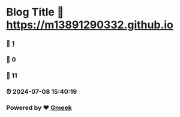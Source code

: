 # Blog Title :link: https://m13891290332.github.io 
### :page_facing_up: [1](https://m13891290332.github.io/tag.html) 
### :speech_balloon: 0 
### :hibiscus: 11 
### :alarm_clock: 2024-07-08 15:40:19 
### Powered by :heart: [Gmeek](https://github.com/Meekdai/Gmeek)
